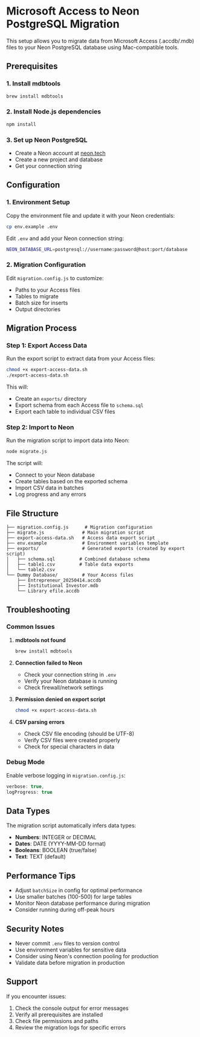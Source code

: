 # Microsoft Access to Neon PostgreSQL Migration

This setup allows you to migrate data from Microsoft Access (.accdb/.mdb) files to your Neon PostgreSQL database using Mac-compatible tools.

## Prerequisites

### 1. Install mdbtools
```bash
brew install mdbtools
```

### 2. Install Node.js dependencies
```bash
npm install
```

### 3. Set up Neon PostgreSQL
- Create a Neon account at [neon.tech](https://neon.tech)
- Create a new project and database
- Get your connection string

## Configuration

### 1. Environment Setup
Copy the environment file and update it with your Neon credentials:
```bash
cp env.example .env
```

Edit `.env` and add your Neon connection string:
```bash
NEON_DATABASE_URL=postgresql://username:password@host:port/database
```

### 2. Migration Configuration
Edit `migration.config.js` to customize:
- Paths to your Access files
- Tables to migrate
- Batch size for inserts
- Output directories

## Migration Process

### Step 1: Export Access Data
Run the export script to extract data from your Access files:
```bash
chmod +x export-access-data.sh
./export-access-data.sh
```

This will:
- Create an `exports/` directory
- Export schema from each Access file to `schema.sql`
- Export each table to individual CSV files

### Step 2: Import to Neon
Run the migration script to import data into Neon:
```bash
node migrate.js
```

The script will:
- Connect to your Neon database
- Create tables based on the exported schema
- Import CSV data in batches
- Log progress and any errors

## File Structure

```
├── migration.config.js      # Migration configuration
├── migrate.js              # Main migration script
├── export-access-data.sh   # Access data export script
├── env.example             # Environment variables template
├── exports/                # Generated exports (created by export script)
│   ├── schema.sql         # Combined database schema
│   ├── table1.csv         # Table data exports
│   └── table2.csv
└── Dummy Database/         # Your Access files
    ├── Entrepreneur_20250414.accdb
    ├── Institutional Investor.mdb
    └── Library efile.accdb
```

## Troubleshooting

### Common Issues

1. **mdbtools not found**
   ```bash
   brew install mdbtools
   ```

2. **Connection failed to Neon**
   - Check your connection string in `.env`
   - Verify your Neon database is running
   - Check firewall/network settings

3. **Permission denied on export script**
   ```bash
   chmod +x export-access-data.sh
   ```

4. **CSV parsing errors**
   - Check CSV file encoding (should be UTF-8)
   - Verify CSV files were created properly
   - Check for special characters in data

### Debug Mode

Enable verbose logging in `migration.config.js`:
```javascript
verbose: true,
logProgress: true
```

## Data Types

The migration script automatically infers data types:
- **Numbers**: INTEGER or DECIMAL
- **Dates**: DATE (YYYY-MM-DD format)
- **Booleans**: BOOLEAN (true/false)
- **Text**: TEXT (default)

## Performance Tips

- Adjust `batchSize` in config for optimal performance
- Use smaller batches (100-500) for large tables
- Monitor Neon database performance during migration
- Consider running during off-peak hours

## Security Notes

- Never commit `.env` files to version control
- Use environment variables for sensitive data
- Consider using Neon's connection pooling for production
- Validate data before migration in production

## Support

If you encounter issues:
1. Check the console output for error messages
2. Verify all prerequisites are installed
3. Check file permissions and paths
4. Review the migration logs for specific errors

